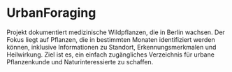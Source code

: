 # UrbanForaging
Projekt dokumentiert medizinische Wildpflanzen, die in Berlin wachsen. Der Fokus liegt auf Pflanzen, die in bestimmten Monaten identifiziert werden können, inklusive Informationen zu Standort, Erkennungsmerkmalen und Heilwirkung. Ziel ist es, ein einfach zugängliches Verzeichnis für urbane Pflanzenkunde und Naturinteressierte zu schaffen.
